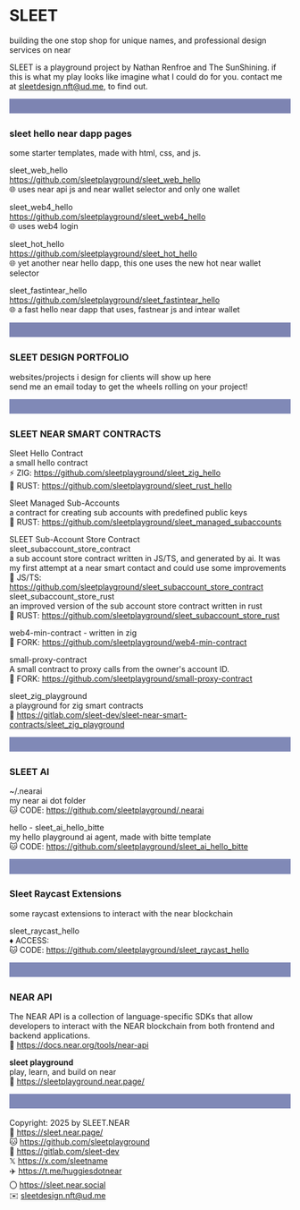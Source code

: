 # SLEET
building the one stop shop for unique names, and professional design services on near

SLEET is a playground project by Nathan Renfroe and The SunShining.
if this is what my play looks like imagine what I could do for you.
contact me at sleetdesign.nft@ud.me, to find out.


![](../src/sleet_banner_100px_7d84b2.svg)



### sleet hello near dapp pages
some starter templates, made with html, css, and js.

sleet_web_hello
<br/>
https://github.com/sleetplayground/sleet_web_hello
<br/>
🌐 uses near api js and near wallet selector and only one wallet

sleet_web4_hello
<br/>
https://github.com/sleetplayground/sleet_web4_hello
<br/>
🌐 uses web4 login


sleet_hot_hello
<br/>
https://github.com/sleetplayground/sleet_hot_hello
<br/>
🌐 yet another near hello dapp, this one uses the new hot near wallet selector

sleet_fastintear_hello
<br/>
https://github.com/sleetplayground/sleet_fastintear_hello
<br/>
 🌐 a fast hello near dapp that uses, fastnear js and intear wallet 


![](../src/sleet_banner_100px_7d84b2.svg)
### SLEET DESIGN PORTFOLIO

websites/projects i design for clients will show up here
<br/>
send me an email today to get the wheels rolling on your project!


![](../src/sleet_banner_100px_8089b7.svg)
### SLEET NEAR SMART CONTRACTS

Sleet Hello Contract
<br/>
a small hello contract
<br/>
⚡️ ZIG: https://github.com/sleetplayground/sleet_zig_hello
<br/>
🦀 RUST: https://github.com/sleetplayground/sleet_rust_hello

Sleet Managed Sub-Accounts
<br/>
a contract for creating sub accounts with predefined public keys
<br/>
🦀 RUST: https://github.com/sleetplayground/sleet_managed_subaccounts

SLEET Sub-Account Store Contract
<br/>
sleet_subaccount_store_contract
<br/>
a sub account store contract written in JS/TS, and generated by ai. It was my first attempt at a near smart contact and could use some improvements
<br/>
🐠 JS/TS: https://github.com/sleetplayground/sleet_subaccount_store_contract
<br/>
sleet_subaccount_store_rust
<br/>
an improved version of the sub account store contract written in rust
<br/>
🦀 RUST: https://github.com/sleetplayground/sleet_subaccount_store_rust


web4-min-contract - written in zig
<br/>
🍴 FORK: https://github.com/sleetplayground/web4-min-contract

small-proxy-contract
<br/>
A small contract to proxy calls from the owner's account ID.
<br/>
🍴 FORK: https://github.com/sleetplayground/small-proxy-contract

sleet_zig_playground
<br/>
a playground for zig smart contracts
<br/>
🦊 https://gitlab.com/sleet-dev/sleet-near-smart-contracts/sleet_zig_playground


![](../src/sleet_banner_100px_8089b7.svg)
### SLEET AI

~/.nearai
<br/>
my near ai dot folder
<br/>
🐱 CODE: https://github.com/sleetplayground/.nearai




hello - sleet_ai_hello_bitte
<br/>
my hello playground ai agent, made with bitte template
<br/>
🐱 CODE: https://github.com/sleetplayground/sleet_ai_hello_bitte


![](../src/sleet_banner_100px_8089b7.svg)

### Sleet Raycast Extensions
some raycast extensions to interact with the near blockchain

sleet_raycast_hello
<br/>
♦️ ACCESS: 
<br/>
🐱 CODE: https://github.com/sleetplayground/sleet_raycast_hello

![](../src/sleet_banner_100px_8089b7.svg)

### NEAR API
The NEAR API is a collection of language-specific SDKs that allow developers to interact with the NEAR blockchain from both frontend and backend applications.
<br/>
🔗 https://docs.near.org/tools/near-api

**sleet playground**
<br/>
play, learn, and build on near
<br/>
🔗 https://sleetplayground.near.page/

![](../src/sleet_banner_100px_8089b7.svg)

Copyright: 2025 by SLEET.NEAR
<br/>
🔗 https://sleet.near.page/
<br/>
🐱 https://github.com/sleetplayground
<br/>
🦊 https://gitlab.com/sleet-dev
<br/>
𝕏 https://x.com/sleetname
<br/>
✈️ https://t.me/huggiesdotnear
<br/>
〇 https://sleet.near.social
<br/>
✉️ sleetdesign.nft@ud.me
